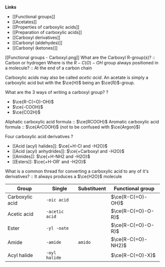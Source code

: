 **Links**
- [[Functional groups]] 
- [[Acetates]] 
- [[Properties of carboxylic acids]] 
- [[Preparation of carboxylic acids]] 
- [[Carboxyl derivatives]] 
- [[Carbonyl (aldehydes)]] 
- [[Carbonyl (ketones)]] 

[[Functional groups - Carboxyl.png]]
What are the Carboxyl R-group(s)? :: Carbon or hydrogen
Where is the $R-C(O)-OH$ group always positioned in a molecule? :: At the end of a carbon chain

Carboxylic acids may also be called *acetic acid*. An acetate is simply a carboxylic acid but with the $\ce{H}$ being an $\ce{R}$-group.

What are the 3 ways of writing a carboxyl group?
?
- $\ce{R-C(=O)-OH}$
- $\ce{-COOH}$
- $\ce{CO2H}$

Aliphatic carboxylic acid formula :: $\ce{RCOOH}$
Aromatic carboxylic acid formula :: $\ce{ArCOOH}$ (not to be confused with $\ce{Argon}$)

Four carboxylic acid derivatives
?
- [[Acid (acyl) halides]]: $\ce{+H-Cl and -H2O}$
- [[Acid (acyl) anhydrides]]: $\ce{+Carboxyl and -H2O}$
- [[Amides]]: $\ce{+H-NH2 and -H2O}$
- [[Esters]]: $\ce{+H-OR' and -H2O}$

What is a common thread for converting a carboxylic acid to any of it's derivatives? :: It always produces a $\ce{H2O}$ molecule

| Group | Single | Substituent | Functional group |
| ---- | ---- | ---- | ---- |
| Carboxylic acid | `-oic acid`<br> |  | $\ce{R-C(=O)-OH}$ |
| Acetic acid | `-acetic acid` |  | $\ce{R-C(=O)-O-R}$ |
| Ester | `-yl -oate` |  | $\ce{R-C(=O)-O-R}$ |
| Amide | `-amide` | `amido` | $\ce{R-C(=O)-NH2}$ |
| Acyl halide | `-oyl halide` |  | $\ce{R-C(=O)-X}$ |


